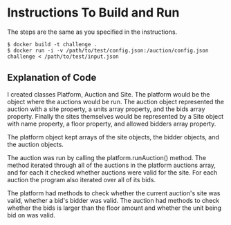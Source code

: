 # Instructions To Build and Run

The steps are the same as you specified in the instructions. 
```
$ docker build -t challenge .
$ docker run -i -v /path/to/test/config.json:/auction/config.json challenge < /path/to/test/input.json
```

## Explanation of Code
I created classes Platform, Auction and Site. The platform would be the object where the auctions would be run. The auction 
object represented the auction with a site property, a units array property, and the bids array property. Finally the sites themselves
would be represented by a Site object with name property, a floor property, and allowed bidders array property.

The platform object kept arrays of the site objects, the bidder objects, and the auction objects. 

The auction was run by calling the platform.runAuction() method. The method iterated through all of the auctions in the platform auctions
array, and for each it checked whether auctions were valid for the site. For each auction the program also iterated over all of its bids.

The platform had methods to check whether the current auction's site was valid, whether a bid's bidder was valid. 
The auction had methods to check whether the bids is larger than the floor amount and whether the unit being bid on was valid.



